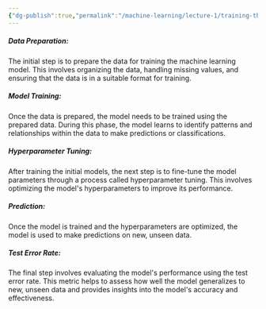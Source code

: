 ```yaml
---
{"dg-publish":true,"permalink":"/machine-learning/lecture-1/training-the-model/","dgPassFrontmatter":true}
---
```


##### **Data Preparation**:

 The initial step is to prepare the data for training the machine learning model. This involves organizing the data, handling missing values, and ensuring that the data is in a suitable format for training.
    
##### **Model Training**:

Once the data is prepared, the model needs to be trained using the prepared data. During this phase, the model learns to identify patterns and relationships within the data to make predictions or classifications.
    
##### **Hyperparameter Tuning**:

After training the initial models, the next step is to fine-tune the model parameters through a process called hyperparameter tuning. This involves optimizing the model's hyperparameters to improve its performance.
    
##### **Prediction**:

Once the model is trained and the hyperparameters are optimized, the model is used to make predictions on new, unseen data.
    
##### **Test Error Rate**:

The final step involves evaluating the model's performance using the test error rate. This metric helps to assess how well the model generalizes to new, unseen data and provides insights into the model's accuracy and effectiveness.